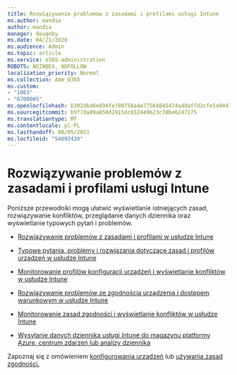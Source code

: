 ```yaml
---
title: Rozwiązywanie problemów z zasadami i profilami usługi Intune
ms.author: mandia
author: mandia
manager: dougeby
ms.date: 04/21/2020
ms.audience: Admin
ms.topic: article
ms.service: o365-administration
ROBOTS: NOINDEX, NOFOLLOW
localization_priority: Normal
ms.collection: Adm_O365
ms.custom:
- "1063"
- "6700005"
ms.openlocfilehash: b302dbd6e894fef80756a4e77564845474a48affd2cfe1a944765189395f8f6d
ms.sourcegitcommit: b5f7da89a650d2915dc652449623c78be6247175
ms.translationtype: MT
ms.contentlocale: pl-PL
ms.lasthandoff: 08/05/2021
ms.locfileid: "54092430"
---
```

# <a name="troubleshooting-intune-policy-and-profiles"></a>Rozwiązywanie problemów z zasadami i profilami usługi Intune

Poniższe przewodniki mogą ułatwić wyświetlanie istniejących zasad, rozwiązywanie konfliktów, przeglądanie danych dziennika oraz wyświetlanie typowych pytań i problemów.

- [Rozwiązywanie problemów z zasadami i profilami w usłudze Intune](https://docs.microsoft.com/mem/intune/configuration/troubleshoot-policies-in-microsoft-intune)

- [Typowe pytania, problemy i rozwiązania dotyczące zasad i profilów urządzeń w usłudze Intune](https://docs.microsoft.com/intune/device-profile-troubleshoot)

- [Monitorowanie profilów konfiguracji urządzeń i wyświetlanie konfliktów w usłudze Intune](https://docs.microsoft.com/intune/device-profile-monitor)

- [Rozwiązywanie problemów ze zgodnością urządzenia i dostępem warunkowym w usłudze Intune](https://docs.microsoft.com/intune/troubleshoot-conditional-access)

- [Monitorowanie zasad zgodności i wyświetlanie konfliktów w usłudze Intune](https://docs.microsoft.com/intune/compliance-policy-monitor)

- [Wysyłanie danych dziennika usługi Intune do magazynu platformy Azure, centrum zdarzeń lub analizy dziennika](https://docs.microsoft.com/intune/review-logs-using-azure-monitor)

Zapoznaj się z omówieniem [konfigurowania urządzeń](https://docs.microsoft.com/intune/device-profiles) lub [używania zasad zgodności.](https://docs.microsoft.com/intune/device-compliance-get-started)